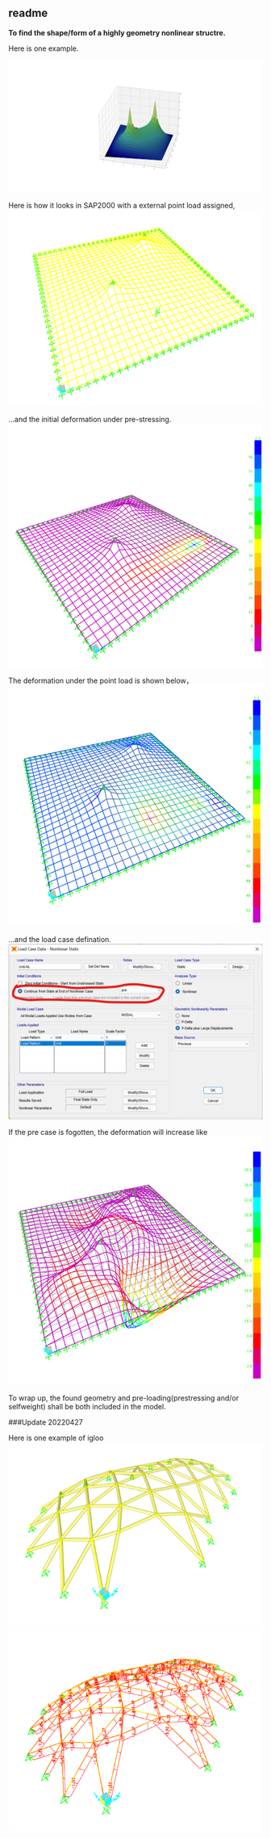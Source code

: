 ## readme


**To find the shape/form of a highly geometry nonlinear structre.**

Here is one example.

![](https://github.com/riverinme/Structure_Form_Finding_HH/blob/master/Eg2/Eg2.png)

Here is how it looks in SAP2000 with a external point load assigned,
![](https://github.com/riverinme/Structure_Form_Finding_HH/blob/master/Eg2/unit_point_load.png)

...and the initial deformation under pre-stressing.
![](https://github.com/riverinme/Structure_Form_Finding_HH/blob/master/Eg2/pre_deformation.png)

The deformation under the point load is shown below， 
![](https://github.com/riverinme/Structure_Form_Finding_HH/blob/master/Eg2/unit_deformation_NL.png)

...and the load case defination.
![](https://github.com/riverinme/Structure_Form_Finding_HH/blob/master/Eg2/Unit_NL_case.png)

If the pre case is fogotten, the deformation will increase like
![](https://github.com/riverinme/Structure_Form_Finding_HH/blob/master/Eg2/unit_deformation_wo_pre.png)

To wrap up, the found geometry and pre-loading(prestressing and/or selfweight) shall be both included in the model. 

###Update 20220427

Here is one example of igloo
![](https://github.com/riverinme/Structure_Form_Finding_HH/blob/master/Eg2/igloo.png)
![](https://github.com/riverinme/Structure_Form_Finding_HH/blob/master/Eg2/igloo_axial_forces.png)